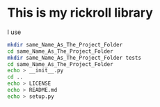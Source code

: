 # This is my rickroll library 

I use 
```bash
mkdir same_Name_As_The_Project_Folder
cd same_Name_As_The_Project_Folder
mkdir same_Name_As_The_Project_Folder tests
cd same_Name_As_The_Project_Folder
echo > __init__.py
cd ..
echo > LICENSE
echo > README.md
echo > setup.py
```

